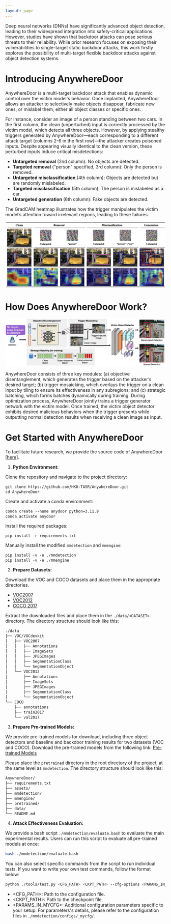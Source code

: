 ```yaml
---
layout: page
---
```


Deep neural networks (DNNs) have significantly advanced object detection, leading to their widespread integration into safety-critical applications. However, studies have shown that backdoor attacks can pose serious threats to their reliability. While prior research focuses on exposing their vulnerabilities to single-target static backdoor attacks, this work firstly explores the possibility of multi-target flexible backdoor attacks against object detection systems.

# Introducing AnywhereDoor

AnywhereDoor is a multi-target backdoor attack that enables dynamic control over the victim model's behavior. Once implanted, AnywhereDoor allows an attacker to selectively make objects disappear, fabricate new ones, or mislabel them, either all object classes or specific ones.

For instance, consider an image of a person standing between two cars. In the first column, the clean (unperturbed) input is correctly processed by the victim model, which detects all three objects. However, by applying stealthy triggers generated by AnywhereDoor—each corresponding to a different attack target (columns 2-6 in the first row)—the attacker creates poisoned inputs. Despite appearing visually identical to the clean version, these perturbed inputs induce critical misdetections:

- **Untargeted removal** (2nd column): No objects are detected.
- **Targeted removal** ("person" specified, 3rd column): Only the person is removed.
- **Untargeted misclassification** (4th column): Objects are detected but are randomly mislabeled.
- **Targeted misclassification** (5th column): The person is mislabeled as a car.
- **Untargeted generation** (6th column): Fake objects are detected.

The GradCAM heatmap illustrates how the trigger manipulates the victim model’s attention toward irrelevant regions, leading to these failures.

![](assets/examples.png)

# How Does AnywhereDoor Work?

![](assets/overview.png)

AnywhereDoor consists of three key modules:  (a) objective disentanglement, which generates the trigger based on the attacker’s desired target; (b) trigger mosaicking, which overlays the trigger on a clean input by tiling to ensure its effectiveness in any subregions; and (c) strategic batching, which forms batches dynamically during training. During optimization process, AnywhereDoor jointly trains a trigger generator network with the victim model. Once trained, the victim object detector exhibits desired malicious behaviors when the trigger presents while outputting normal detection results when receiving a clean image as input.

# Get Started with AnywhereDoor

To facilitate future research, we provide the source code of AnywhereDoor [[here]](https://github.com/HKU-TASR/AnywhereDoor).

1. **Python Environment:**

Clone the repository and navigate to the project directory:

```commandline
git clone https://github.com/HKU-TASR/AnywhereDoor.git
cd AnywhereDoor
```

Create and activate a conda environment:

```commandline
conda create --name anydoor python=3.11.9
conda activate anydoor
```

Install the required packages:

```commandline
pip install -r requirements.txt
```

Manually install the modified `mmdetection` and `mmengine`:

```commandline
pip install -v -e ./mmdetection
pip install -v -e ./mmengine
```

2. **Prepare Datasets:**

Download the VOC and COCO datasets and place them in the appropriate directories.

- [VOC2007](http://host.robots.ox.ac.uk/pascal/VOC/voc2007/)
- [VOC2012](http://host.robots.ox.ac.uk/pascal/VOC/voc2012/)
- [COCO 2017](https://cocodataset.org/#download)

Extract the downloaded files and place them in the `./data/<DATASET>` directory. The directory structure should look like this:

```
./data
├── VOC/VOCdevkit
│   ├── VOC2007
│   │   ├── Annotations
│   │   ├── ImageSets
│   │   ├── JPEGImages
│   │   ├── SegmentationClass
│   │   └── SegmentationObject
│   └── VOC2012
│       ├── Annotations
│       ├── ImageSets
│       ├── JPEGImages
│       ├── SegmentationClass
│       └── SegmentationObject
└── COCO
    ├── annotations
    ├── train2017
    └── val2017
```

3. **Prepare Pre-trained Models:**

We provide pre-trained models for download, including three object detectors and baseline and backdoor training results for two datasets (VOC and COCO). Download the pre-trained models from the following link:
[Pre-trained Models](https://drive.google.com/drive/folders/1X8upfe5zuRJO5evj_R5rJW_u5HE3PncN?usp=share_link)

Please place the `pretrained` directory in the root directory of the project, at the same level as `mmdetection`. The directory structure should look like this:

```
AnywhereDoor/ 
├── requirements.txt
├── assets/
├── mmdetection/ 
├── mmengine/ 
├── pretrained/ 
├── data/ 
└── README.md 

```

4. **Attack Effectiveness Evaluation:**

We provide a bash script `./mmdetection/evaluate.bash` to evaluate the main experimental results. Users can run this script to evaluate all pre-trained models at once:

```bash
bash ./mmdetection/evaluate.bash
```

You can also select specific commands from the script to run individual tests. If you want to write your own test commands, follow the format below:

```bash
python ./tools/test.py <CFG_PATH> <CKPT_PATH> --cfg-options <PARAMS_IN_MYCFG>
```

- <CFG_PATH>: Path to the configuration file.
- <CKPT_PATH>: Path to the checkpoint file.
- <PARAMS_IN_MYCFG>: Additional configuration parameters specific to your setup. For parameters's details, please refer to the configuration files in `./mmdetection/configs/_mycfg/`.
